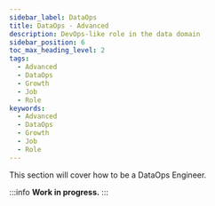 ```yaml
---
sidebar_label: DataOps
title: DataOps - Advanced
description: DevOps-like role in the data domain
sidebar_position: 6
toc_max_heading_level: 2
tags:
  - Advanced
  - DataOps
  - Growth
  - Job
  - Role
keywords:
  - Advanced
  - DataOps
  - Growth
  - Job
  - Role
---
```


This section will cover how to be a DataOps Engineer.

:::info
**Work in progress.**
:::
